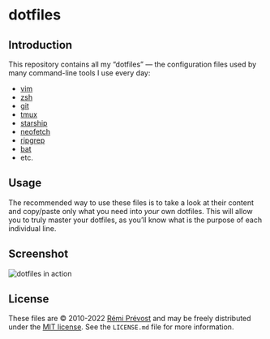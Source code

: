 # dotfiles

## Introduction

This repository contains all my “dotfiles” — the configuration files used by many command-line tools I use every day:

* [vim](https://www.vim.org)
* [zsh](https://www.zsh.org)
* [git](https://git-scm.com)
* [tmux](https://tmux.github.io)
* [starship](https://starship.rs/)
* [neofetch](https://github.com/dylanaraps/neofetch)
* [ripgrep](https://github.com/BurntSushi/ripgrep)
* [bat](https://github.com/sharkdp/bat)
* etc.

## Usage

The recommended way to use these files is to take a look at their content and copy/paste only what you need into _your_ own dotfiles. This will allow you to truly master your dotfiles, as you’ll know what is the purpose of each individual line.

## Screenshot

![dotfiles in action](https://user-images.githubusercontent.com/11348/173559485-ff4c3409-1f27-43d1-a5f1-d9852e4bcd4a.jpg)

## License

These files are © 2010-2022 [Rémi Prévost](https://exomel.com) and may be freely distributed under the [MIT license](https://github.com/remi/dotfiles/blob/master/LICENSE.md). See the `LICENSE.md` file for more information.
